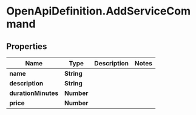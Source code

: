 # OpenApiDefinition.AddServiceCommand

## Properties

Name | Type | Description | Notes
------------ | ------------- | ------------- | -------------
**name** | **String** |  | 
**description** | **String** |  | 
**durationMinutes** | **Number** |  | 
**price** | **Number** |  | 


